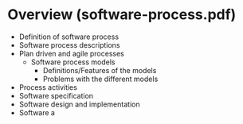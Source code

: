 # Overview (software-process.pdf)
- Definition of software process
- Software process descriptions
- Plan driven and agile processes
	- Software process models
		-  Definitions/Features of the models
		 - Problems with the different models
- Process activities 
- Software specification
- Software design and implementation
- Software a